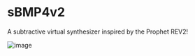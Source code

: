 # sBMP4v2

A subtractive virtual synthesizer inspired by the Prophet REV2!

![image](https://user-images.githubusercontent.com/3721265/55001270-9f783280-4faa-11e9-884e-bbc2f90652aa.png)

